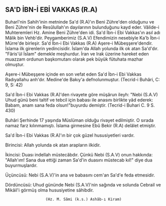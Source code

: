 ## SA'D İBN-İ EBİ VAKKAS (R.A)

Buharî'nin Sahih'inin metninde Sa'd (R.A)'ın Beni Zühre'den olduğunu ve Beni Zühre'nin de Resûlullah'ın dayılarının bulunduğunu kayd eder. Vâlide-i Muhteremleri Hz. Amine Beni Zühre'den idi. Sa'd İbn-i Ebi Vakkas'ın asıl adı Mâlik bin Vehb'dir. Peygamberimiz (S.A.V) Efendimizin nesebiyle Ka'b İbn-i Mürre'de birleşir. Sa'd İbn-i Ebi Vakkas (R.A) Aşere-i Mübeşşere'dendir. İslama ilk girenlerin yedincisidir. İslam'da Allah yolunda ilk ok atan Sa'd'dır. "Fâris'ül İslam" de­mekle meşhurdur. İran ve Irak üzerine hareket eden muazzam ordunun başkomutanı olarak pek büyük fütuhata mazhar olmuştur.

Aşere-i Mübeşşere içinde en son vefat eden Sa'd İbn-i Ebi Vakkas Radıyallahu anh'dır. Medine'de Bakıy'a defnolunmuştur. (Tecrid-i Buhâri, C: 9, S: 42)

Sa'd İbn-i Ebi Vakkas (R.A)'den rivayete göre müşârun ileyh: "Nebi (S.A.V) Uhud günü beni taltif ve tebcil için babası ile anasını birlikte yâd ederek: Babam, anam sana feda olsun!"buyurdu demiştir. (Tecrid-i Buhari C. 9 S. 430)

Buhâri Şerhinde 17 yaşında Müslüman olduğu riva­yet edilmiştir. O sırada namaz farz kılınmamıştı. İslama girmesine Ebû Bekir (R.A) delâlet etmiştir.

Sa'd İbn-i Ebi Vakkas (R.A)'ın bir çok güzel hususi­yetleri vardır.

Birincisi: Allah yolunda ok atan arapların ilkidir.

İkincisi: Duası indellah müstecâbdır. Çünkü Nebi (S.A.V) onun hakkında: "Allah'ım! Sana dua ettiği za­man Sa'd'in duasını müstecab kıl!" diye dua buyurmuş­lardır.

Üçüncüsü: Nebi (S.A.V)'in ana ve babasını cem'an Sa'd'e feda etmesidir.

Dördüncüsü: Uhud gününde Nebi (S.A.V)'nin sağında ve solunda Cebrail ve Mikâil'i görmüş olma hususiyeti­ne sâhibdir.

                      (Hz. M. Sâmi (k.s.) Ashâb-ı Kiram)

